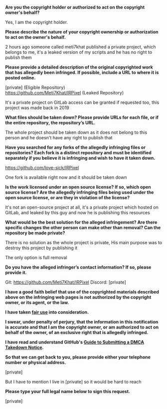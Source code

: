 **Are you the copyright holder or authorized to act on the copyright owner's behalf?**

Yes, I am the copyright holder.

**Please describe the nature of your copyright ownership or authorization to act on the owner's behalf.**

2 hours ago someone called meti7khat published a private project, which belongs to me, it's a leaked version of my scripts and he has no right to publish them

**Please provide a detailed description of the original copyrighted work that has allegedly been infringed. If possible, include a URL to where it is posted online.**

[private] (Eligible Repository)  
https://github.com/Meti7Khat/IRPixel (Leaked Repository)

It's a private project on GitLab access can be granted if requested too, this project was made back in 2019

**What files should be taken down? Please provide URLs for each file, or if the entire repository, the repository’s URL.**

The whole project should be taken down as it does not belong to this person and he doesn't have any right to publish that

**Have you searched for any forks of the allegedly infringing files or repositories? Each fork is a distinct repository and must be identified separately if you believe it is infringing and wish to have it taken down.**

https://github.com/love-sick/IRPixel

One fork is available right now and it should be taken down

**Is the work licensed under an open source license? If so, which open source license? Are the allegedly infringing files being used under the open source license, or are they in violation of the license?**

It's not an open-source project at all, it's a private project which hosted on GitLab, and leaked by this guy and now he is publishing this resources

**What would be the best solution for the alleged infringement? Are there specific changes the other person can make other than removal? Can the repository be made private?**

There is no solution as the whole project is private, His main purpose was to destroy this project by publishing it

The only option is full removal

**Do you have the alleged infringer’s contact information? If so, please provide it.**

Git: https://github.com/Meti7Khat/IRPixel
Discord: [private]  

**I have a good faith belief that use of the copyrighted materials described above on the infringing web pages is not authorized by the copyright owner, or its agent, or the law.**

**I have taken <a href="https://www.lumendatabase.org/topics/22">fair use</a> into consideration.**

**I swear, under penalty of perjury, that the information in this notification is accurate and that I am the copyright owner, or am authorized to act on behalf of the owner, of an exclusive right that is allegedly infringed.**

**I have read and understand GitHub's <a href="https://docs.github.com/articles/guide-to-submitting-a-dmca-takedown-notice/">Guide to Submitting a DMCA Takedown Notice</a>.**

**So that we can get back to you, please provide either your telephone number or physical address.**

[private]  

But I have to mention I live in [private] so it would be hard to reach

**Please type your full legal name below to sign this request.**

[private]  
